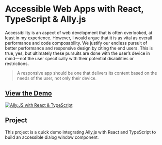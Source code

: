 # Accessible Web Apps with React, TypeScript & Ally.js

Accessibility is an aspect of web development that is often overlooked, at least in my experience. However, I would argue that it is as vital as overall performance and code composability. We justify our endless pursuit of better performance and responsive design by citing the end users. This is true, yes, but ultimately these pursuits are done with the user’s device in mind — not the user specifically with their potential disabilities or restrictions.

> A responsive app should be one that delivers its content based on the needs of the user, not only their device.

## [View the Demo](http://yuschick.github.io/AllyJS-React-TypeScript-demo)

[![Ally.JS with React & TypeScript](https://github.com/yuschick/AllyJS-React-TypeScript-demo/raw/master/src/images/screenshot.jpg)](http://yuschick.github.io/AllyJS-React-TypeScript-demo)

## Project

This project is a quick demo integrating Ally.js with React and TypeScript to build an accessible dialog window component.